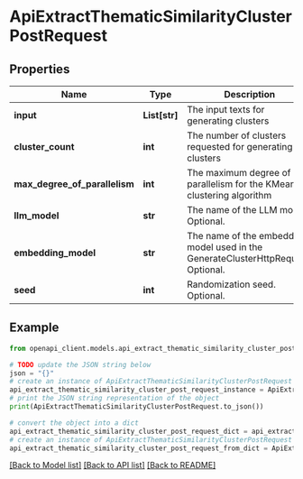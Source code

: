 # ApiExtractThematicSimilarityClusterPostRequest


## Properties

Name | Type | Description | Notes
------------ | ------------- | ------------- | -------------
**input** | **List[str]** | The input texts for generating clusters | 
**cluster_count** | **int** | The number of clusters requested for generating clusters | 
**max_degree_of_parallelism** | **int** | The maximum degree of parallelism for the KMeans clustering algorithm | [optional] [default to 1]
**llm_model** | **str** | The name of the LLM model. Optional. | [optional] 
**embedding_model** | **str** | The name of the embedding model used in the GenerateClusterHttpRequest. Optional. | [optional] 
**seed** | **int** | Randomization seed. Optional. | [optional] 

## Example

```python
from openapi_client.models.api_extract_thematic_similarity_cluster_post_request import ApiExtractThematicSimilarityClusterPostRequest

# TODO update the JSON string below
json = "{}"
# create an instance of ApiExtractThematicSimilarityClusterPostRequest from a JSON string
api_extract_thematic_similarity_cluster_post_request_instance = ApiExtractThematicSimilarityClusterPostRequest.from_json(json)
# print the JSON string representation of the object
print(ApiExtractThematicSimilarityClusterPostRequest.to_json())

# convert the object into a dict
api_extract_thematic_similarity_cluster_post_request_dict = api_extract_thematic_similarity_cluster_post_request_instance.to_dict()
# create an instance of ApiExtractThematicSimilarityClusterPostRequest from a dict
api_extract_thematic_similarity_cluster_post_request_from_dict = ApiExtractThematicSimilarityClusterPostRequest.from_dict(api_extract_thematic_similarity_cluster_post_request_dict)
```
[[Back to Model list]](../README.md#documentation-for-models) [[Back to API list]](../README.md#documentation-for-api-endpoints) [[Back to README]](../README.md)


